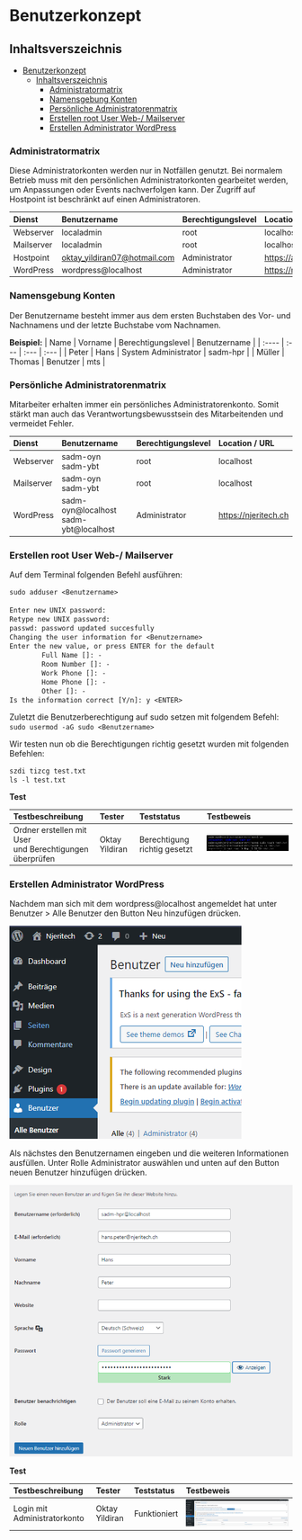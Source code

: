 # Benutzerkonzept

## Inhaltsverszeichnis

- [Benutzerkonzept](#benutzerkonzept)
  - [Inhaltsverszeichnis](#inhaltsverszeichnis)
    - [Administratormatrix](#administratormatrix)
    - [Namensgebung Konten](#namensgebung-konten)
    - [Persönliche Administratorenmatrix](#persönliche-administratorenmatrix)
    - [Erstellen root User Web-/ Mailserver](#erstellen-root-user-web--mailserver)
    - [Erstellen Administrator WordPress](#erstellen-administrator-wordpress)


### Administratormatrix 


Diese Administratorkonten werden nur in Notfällen genutzt. Bei normalem Betrieb muss mit den persönlichen Administratorkonten gearbeitet werden, um Anpassungen oder Events nachverfolgen kann. Der Zugriff auf Hostpoint ist beschränkt auf einen Administratoren.

| Dienst | Benutzername | Berechtigungslevel | Location / URL |
| :---- | :--- | :--- | :--- |
| Webserver | localadmin | root | localhost |
| Mailserver | localadmin | root | localhost |
| Hostpoint | oktay_yildiran07@hotmail.com | Administrator | https://admin.hostpoint.ch/customer/Auth/Login |
| WordPress | wordpress@localhost | Administrator | https://njeritech.ch |


### Namensgebung Konten
Der Benutzername besteht immer aus dem ersten Buchstaben des Vor- und Nachnamens und der letzte Buchstabe vom Nachnamen. 

**Beispiel:**
| Name | Vorname | Berechtigungslevel | Benutzername |
| :---- | :--- | :--- | :--- |
| Peter | Hans | System Administrator | sadm-hpr |
| Müller | Thomas | Benutzer | mts |


### Persönliche Administratorenmatrix


Mitarbeiter erhalten immer ein persönliches Administratorenkonto. Somit stärkt man auch das Verantwortungsbewusstsein des Mitarbeitenden und vermeidet Fehler.

| Dienst | Benutzername | Berechtigungslevel | Location / URL |
| :---- | :--- | :--- | :--- |
| Webserver | sadm-oyn <br> sadm-ybt | root | localhost |
| Mailserver | sadm-oyn <br> sadm-ybt | root | localhost |
| WordPress | sadm-oyn@localhost <br> sadm-ybt@localhost | Administrator | https://njeritech.ch |


### Erstellen root User Web-/ Mailserver

Auf dem Terminal folgenden Befehl ausführen: 

```
sudo adduser <Benutzername>

Enter new UNIX password:
Retype new UNIX password:
passwd: password updated succesfully
Changing the user information for <Benutzername>
Enter the new value, or press ENTER for the default
        Full Name []: -
        Room Number []: -
        Work Phone []: -
        Home Phone []: -
        Other []: -
Is the information correct [Y/n]: y <ENTER>
```

Zuletzt die Benutzerberechtigung auf sudo setzen mit folgendem Befehl: <br>
``sudo usermod -aG sudo <Benutzername>``

Wir testen nun ob die Berechtigungen richtig gesetzt wurden mit folgenden Befehlen:

```
szdi tizcg test.txt
ls -l test.txt
```

**Test**

| Testbeschreibung | Tester | Teststatus | Testbeweis |
| :---- | :--- | :--- | :--- |
| Ordner erstellen mit User <br> und Berechtigungen überprüfen | Oktay Yildiran | Berechtigung richtig gesetzt | ![sudo-test](images/Test-Sudo.PNG) |


### Erstellen Administrator WordPress

Nachdem man sich mit dem wordpress@localhost angemeldet hat unter Benutzer > Alle Benutzer den Button Neu hinzufügen drücken. 

![neu-hinz](images/neu-hinz.PNG)

Als nächstes den Benutzernamen eingeben und die weiteren Informationen ausfüllen. Unter Rolle Administrator auswählen und unten auf den Button neuen Benutzer hinzufügen drücken. 

![erstellen-user](images/erstellen-user.PNG)

**Test**

| Testbeschreibung | Tester | Teststatus | Testbeweis |
| :---- | :--- | :--- | :--- |
| Login mit Administratorkonto | Oktay Yildiran | Funktioniert | ![Beweis](images/Beweis-WP.PNG) |

